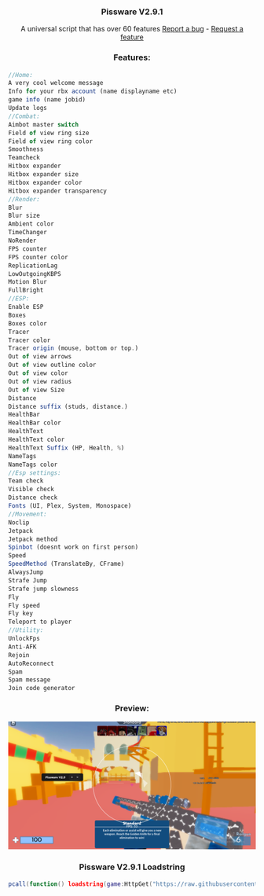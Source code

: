 
  <h3 align="center">Pissware V2.9.1</h3>

  <p align="center">
    A universal script that has over 60 features
    <a href="https://github.com/AnAvaragelilmemer/Pissware/issues">Report a bug</a>
    -
    <a href="https://github.com/AnAvaragelilmemer/Pissware/issues">Request a feature</a>
  </p>
</div>

<h3 align="center">Features:</h3>

```js
//Home:
A very cool welcome message 
Info for your rbx account (name displayname etc)
game info (name jobid)
Update logs
//Combat:
Aimbot master switch
Field of view ring size
Field of view ring color
Smoothness
Teamcheck
Hitbox expander
Hitbox expander size
Hitbox expander color
Hitbox expander transparency 
//Render:
Blur
Blur size
Ambient color
TimeChanger
NoRender
FPS counter
FPS counter color
ReplicationLag
LowOutgoingKBPS
Motion Blur
FullBright
//ESP:
Enable ESP
Boxes
Boxes color
Tracer
Tracer color 
Tracer origin (mouse, bottom or top.)
Out of view arrows
Out of view outline color
Out of view color
Out of view radius
Out of view Size
Distance
Distance suffix (studs, distance.)
HealthBar
HealthBar color
HealthText 
HealthText color
HealthText Suffix (HP, Health, %)
NameTags
NameTags color
//Esp settings:
Team check
Visible check
Distance check
Fonts (UI, Plex, System, Monospace)
//Movement:
Noclip
Jetpack
Jetpack method
Spinbot (doesnt work on first person)
Speed
SpeedMethod (TranslateBy, CFrame)
AlwaysJump
Strafe Jump
Strafe jump slowness
Fly
Fly speed
Fly key
Teleport to player
//Utility:
UnlockFps
Anti-AFK 
Rejoin 
AutoReconnect
Spam
Spam message
Join code generator
```
<h3 align="center">Preview:</h3>

![](https://github.com/AnAvaragelilmemer/Pissware/blob/main/Utility/image.png)
<h3 align="center">Pissware V2.9.1 Loadstring</h3>

```lua
pcall(function() loadstring(game:HttpGet("https://raw.githubusercontent.com/AnAvaragelilmemer/Pissware/main/Main/main.lua"))() end)
```



